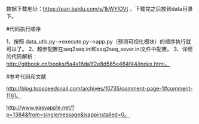 数据下载地址：https://pan.baidu.com/s/1kWYIOVt 。下载完之后放到data目录下。

#代码执行顺序

1、按照 data_utls.py-->execute.py-->app.py（预测可视化模块）的顺序执行就可以了。
2、超参配置在seq2seq.ini和seq2seq_sever.ini文件中配置。
3、详细的代码解析：http://gitbook.cn/books/5a4a16da1f2e8d585e464f44/index.html。 


#参考代码和文献

http://blog.topspeedsnail.com/archives/10735/comment-page-1#comment-1161。

http://www.easyapple.net/?p=1384&from=singlemessage&isappinstalled=0。
